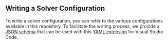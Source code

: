 ## Writing a Solver Configuration

To write a solver configuration, you can refer to the various configurations available in this repository. To facilitate the writing process, we provide a [JSON schema](./.solver.schema.json) that can be used with this [YAML extension](https://marketplace.visualstudio.com/items?itemName=redhat.vscode-yaml) for Visual Studio Code.